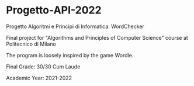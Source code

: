 # Progetto-API-2022

Progetto Algoritmi e Principi di Informatica: WordChecker

Final project for "Algorithms and Principles of Computer Science" course at Politecnico di Milano

The program is loosely inspired by the game Wordle.

Final Grade: 30/30 Cum Laude

Academic Year: 2021-2022

